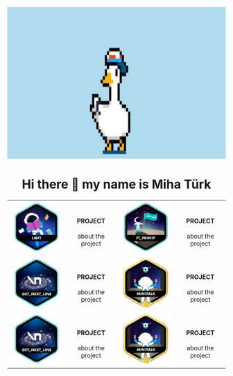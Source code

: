 <p align="center">
  <img src="img/m_efug-ezgif.com-crop.gif" height=350/>
</p>


<h1 align="center">
 Hi there 👋 my name is Miha Türk
</h1>


 <table align="center">
  <tr align="center">
    <td><a href="https://github.com/GGwagons/Libft"><img src="img/libfte.png"    /></a></td>
    <td><h4 align="center">PROJECT</h4><p2>about the project</p2></td>
    <td><a href="https://github.com/GGwagons/ft_printf"><img src="img/ft_printfe.png"/></a></td>
   <td><h4 align="center">PROJECT</h4><p2>about the project</p2></td>
  </tr>

  <tr align="center">
    <td><a href="https://github.com/GGwagons/get_next_line"><img src="img/get_next_linee.png"/></a></td>
    <td><h4 align="center">PROJECT</h4><p2>about the project</p2></td>
    <td><a href="https://github.com/GGwagons/minitalk"><img src="img/minitalkm.png"/></a></td>
    <td><h4 align="center">PROJECT</h4><p2>about the project</p2></td>
  </tr>

  <tr align="center">
    <td><a href="https://github.com/GGwagons/get_next_line"><img src="img/get_next_linee.png"/></a></td>
    <td><h4 align="center">PROJECT</h4><p2>about the project</p2></td>
    <td><a href="https://github.com/GGwagons/minitalk"><img src="img/minitalkm.png"/></a></td>
    <td><h4 align="center">PROJECT</h4><p2>about the project</p2></td>
  </tr>

</table> 

<!--
**GGwagons/ggwagons** is a ✨ _special_ ✨ repository because its `README.md` (this file) appears on your GitHub profile.

Here are some ideas to get you started:

- 🔭 I’m currently working on ...
- 🌱 I’m currently learning ...
- 👯 I’m looking to collaborate on ...
- 🤔 I’m looking for help with ...
- 💬 Ask me about ...
- 📫 How to reach me: ...
- 😄 Pronouns: ...
- ⚡ Fun fact: ...
-->
